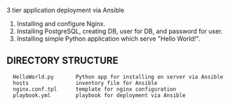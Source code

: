 3 tier application deployment via Ansible
1.	Installing and configure Nginx. 
2.	Installing PostgreSQL, creating DB, user for DB, and password for user.
3.	Installing simple Python application which serve "Hello World!".

DIRECTORY STRUCTURE
-------------------

      HelloWorld.py       Python app for installing on server via Ansible
      hosts               inventory file for Ansible
      nginx.conf.tpl      template for nginx configuration
      playbook.yml        playbook for deployment via Ansible
